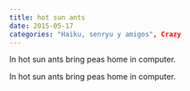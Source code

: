 ```yaml
---
title: hot sun ants
date: 2015-05-17
categories: "Haiku, senryu y amigos", Crazy
---
```

<music src="SimAnt-Surface" />
<haiku>
In hot sun
ants bring peas home in
computer.

In hot sun
ants bring peas home in
computer.
</haiku>
